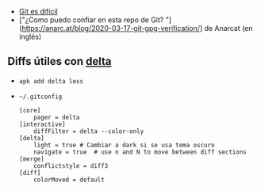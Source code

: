 -   [Git es difícil](https://mastodon.sdf.org/@khm/107301080271400610)
-   ["¿Como puedo confiar en esta repo de Git? "](https://anarc.at/blog/2020-03-17-git-gpg-verification/] de Anarcat (en inglés)

## Diffs útiles con [delta](https://github.com/dandavison/delta)

-   `apk add delta less`
-   `~/.gitconfig`

    ```
    [core]
    	pager = delta
    [interactive]
    	diffFilter = delta --color-only
    [delta]
    	light = true # Cambiar a dark si se usa tema oscuro
    	navigate = true  # use n and N to move between diff sections
    [merge]
    	conflictstyle = diff3
    [diff]
    	colorMoved = default
    ```

